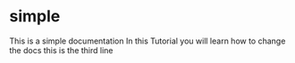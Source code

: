 # simple
This is a simple documentation
In this Tutorial you will learn how to change the docs
this is the third line
